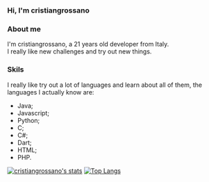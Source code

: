 ### Hi, I'm cristiangrossano

### About me

I'm cristiangrossano, a 21 years old developer from Italy.  
I really like new challenges and try out new things.

### Skils

I really like try out a lot of languages and learn about all of them, the languages I actually know are:

- Java;
- Javascript;
- Python;
- C;
- C#;
- Dart;
- HTML;
- PHP.

[![cristiangrossano's stats](https://github-readme-stats.vercel.app/api?username=cristiangrossano)](https://github.com/anuraghazra/github-readme-stats&theme=radical&count_private=true)
[![Top Langs](https://github-readme-stats.vercel.app/api/top-langs/?username=cristiangrossano)](https://github.com/anuraghazra/github-readme-stats)
